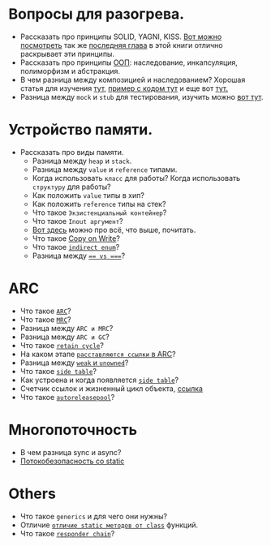 # Вопросы для разогрева.
- Рассказать про принципы SOLID, YAGNI, KISS. [Вот можно посмотреть](https://www.youtube.com/watch?v=TxZwqVTaCmA) так же [последняя глава](https://www.chitai-gorod.ru/catalog/book/830585/) в этой книги отлично раскрывает эти принципы.
- Рассказать про принципы [ООП](https://www.youtube.com/watch?v=-6DWwR_R4Xk): наследование, инкапсуляция, полиморфизм и абстракция.
- В чем разница между композицией и наследованием? Хорошая статья для изучения [тут](https://habr.com/ru/post/325478/), [пример с кодом тут](https://www.avanderlee.com/swift/composition-inheritance-code-architecture/) и еще вот [тут.](https://betterprogramming.pub/swift-favor-composition-over-inheritance-the-baseviewcontroller-case-f598064bda6)
- Разница между `mock` и `stub` для тестирования, изучить можно [вот тут](https://stackoverflow.com/questions/3459287/whats-the-difference-between-a-mock-stub).

# Устройство памяти.
- Рассказать про виды памяти.
  - Разница между `heap` и `stack`. 
  - Разница между `value` и `reference` типами. 
  - Когда использовать `класс` для работы? Когда использовать `структуру` для работы? 
  - Как положить `value` типы в хип?
  - Как положить `reference` типы на стек?
  - Что такое `Экзистенциальный контейнер`?
  - Что такое `Inout аргумент`?
  - [Вот здесь](https://github.com/SomeStay07/iOS-Developer-Roadmap/blob/main/roadmap/memory%20management/Data%20type.md) можно про всё, что выше, почитать.
  - Что такое [Copy on Write](https://github.com/SomeStay07/iOS-Developer-Roadmap/blob/main/roadmap/memory%20management/Copy%20on%20write.md)?
  - Что такое [`indirect enum`](https://stackoverflow.com/a/37533442)?
  - Разница между [`== vs ===`](https://stackoverflow.com/a/50645846)?

# ARC
- Что такое [`ARC`](https://youtu.be/SnvZwVgoUrI?t=159)?
- Что такое [`MRC`](https://youtu.be/SnvZwVgoUrI?t=25)?
- Разница между `ARC и MRC`?
- Разница между `ARC и GC`?
- Что такое [`retain cycle`](https://youtu.be/SnvZwVgoUrI?t=225)?
- На каком этапе [`расставляются ссылки` в ARC](https://youtu.be/SnvZwVgoUrI?t=174)?
- Разница между [`weak` и `unowned`]()?
- Что такое [`side table`](https://github.com/SomeStay07/iOS-Developer-Roadmap/blob/main/roadmap/memory%20management/ARC/Side%20table%20and%20object%20reletionship.md#side-table)?
- Как устроена и когда появляется [`side table`](https://github.com/SomeStay07/iOS-Developer-Roadmap/blob/main/roadmap/memory%20management/ARC/Side%20table%20and%20object%20reletionship.md#как-устроена-side-table)?
- Счетчик ссылок и жизненный цикл объекта, [ссылка](https://github.com/SomeStay07/iOS-Developer-Roadmap/blob/main/roadmap/memory%20management/ARC/Side%20table%20and%20object%20reletionship.md#счетчик-ссылок)
- Что такое [`autoreleasepool`](https://swiftrocks.com/autoreleasepool-in-swift)?

# Многопоточность
- В чем разница sync и async?
- [Потокобезопасность со static](https://stackoverflow.com/a/58038780)

# Others
- Что такое `generics` и для чего они нужны?
- Отличие [`отличие static методов от class`](https://habr.com/ru/sandbox/146984/) функций.
- Что такое [`responder chain`](https://habr.com/ru/post/464463/)?
